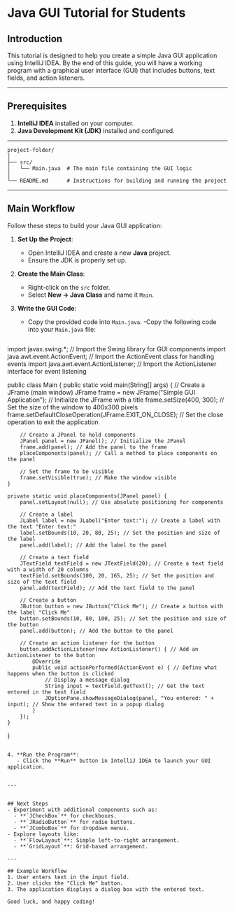 

# Java GUI Tutorial for Students

## Introduction
This tutorial is designed to help you create a simple Java GUI application using IntelliJ IDEA. By the end of this guide, you will have a working program with a graphical user interface (GUI) that includes buttons, text fields, and action listeners.

---

## Prerequisites
1. **IntelliJ IDEA** installed on your computer.
2. **Java Development Kit (JDK)** installed and configured.

---
```
project-folder/
│
├── src/
│   └── Main.java  # The main file containing the GUI logic
│
└── README.md      # Instructions for building and running the project
```

---

## Main Workflow
Follow these steps to build your Java GUI application:

1. **Set Up the Project**:
   - Open IntelliJ IDEA and create a new **Java** project.
   - Ensure the JDK is properly set up.

2. **Create the Main Class**:
   - Right-click on the `src` folder.
   - Select **New → Java Class** and name it `Main`.

3. **Write the GUI Code**:
   - Copy the provided code into `Main.java`.
   -Copy the following code into your `Main.java` file:
   ```java
import javax.swing.*; // Import the Swing library for GUI components
import java.awt.event.ActionEvent; // Import the ActionEvent class for handling events
import java.awt.event.ActionListener; // Import the ActionListener interface for event listening

public class Main {
    public static void main(String[] args) {
        // Create a JFrame (main window)
        JFrame frame = new JFrame("Simple GUI Application"); // Initialize the JFrame with a title
        frame.setSize(400, 300); // Set the size of the window to 400x300 pixels
        frame.setDefaultCloseOperation(JFrame.EXIT_ON_CLOSE); // Set the close operation to exit the application

        // Create a JPanel to hold components
        JPanel panel = new JPanel(); // Initialize the JPanel
        frame.add(panel); // Add the panel to the frame
        placeComponents(panel); // Call a method to place components on the panel

        // Set the frame to be visible
        frame.setVisible(true); // Make the window visible
    }

    private static void placeComponents(JPanel panel) {
        panel.setLayout(null); // Use absolute positioning for components

        // Create a label
        JLabel label = new JLabel("Enter text:"); // Create a label with the text "Enter text:"
        label.setBounds(10, 20, 80, 25); // Set the position and size of the label
        panel.add(label); // Add the label to the panel

        // Create a text field
        JTextField textField = new JTextField(20); // Create a text field with a width of 20 columns
        textField.setBounds(100, 20, 165, 25); // Set the position and size of the text field
        panel.add(textField); // Add the text field to the panel

        // Create a button
        JButton button = new JButton("Click Me"); // Create a button with the label "Click Me"
        button.setBounds(10, 80, 100, 25); // Set the position and size of the button
        panel.add(button); // Add the button to the panel

        // Create an action listener for the button
        button.addActionListener(new ActionListener() { // Add an ActionListener to the button
            @Override
            public void actionPerformed(ActionEvent e) { // Define what happens when the button is clicked
                // Display a message dialog
                String input = textField.getText(); // Get the text entered in the text field
                JOptionPane.showMessageDialog(panel, "You entered: " + input); // Show the entered text in a popup dialog
            }
        });
    }
}

```

4. **Run the Program**:
   - Click the **Run** button in IntelliJ IDEA to launch your GUI application.


---


## Next Steps
- Experiment with additional components such as:
  - **`JCheckBox`** for checkboxes.
  - **`JRadioButton`** for radio buttons.
  - **`JComboBox`** for dropdown menus.
- Explore layouts like:
  - **`FlowLayout`**: Simple left-to-right arrangement.
  - **`GridLayout`**: Grid-based arrangement.

---

## Example Workflow
1. User enters text in the input field.
2. User clicks the "Click Me" button.
3. The application displays a dialog box with the entered text.

Good luck, and happy coding!
